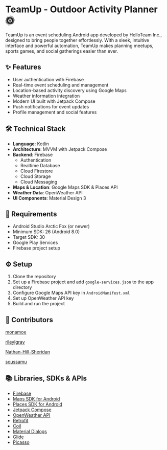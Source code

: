 # TeamUp - Outdoor Activity Planner 🌞
TeamUp is an event scheduling Android app developed by HelloTeam Inc., designed to bring people together effortlessly. With a sleek, intuitive interface and powerful automation, TeamUp makes planning meetups, sports games, and social gatherings easier than ever.


## ✨ Features
- User authentication with Firebase
- Real-time event scheduling and management
- Location-based activity discovery using Google Maps
- Weather information integration
- Modern UI built with Jetpack Compose
- Push notifications for event updates
- Profile management and social features

## 🛠️ Technical Stack
- **Language**: Kotlin
- **Architecture**: MVVM with Jetpack Compose
- **Backend**: Firebase
  - Authentication
  - Realtime Database
  - Cloud Firestore
  - Cloud Storage
  - Cloud Messaging
- **Maps & Location**: Google Maps SDK & Places API
- **Weather Data**: OpenWeather API
- **UI Components**: Material Design 3

## 🔑 Requirements
- Android Studio Arctic Fox (or newer)
- Minimum SDK: 26 (Android 8.0)
- Target SDK: 30
- Google Play Services
- Firebase project setup

## ⚙️ Setup
1. Clone the repository
2. Set up a Firebase project and add `google-services.json` to the app directory
3. Configure Google Maps API key in `AndroidManifest.xml`
4. Set up OpenWeather API key
5. Build and run the project

## 👥 Contributors
[monamoe](https://github.com/monamoe) 

[rileylgray](https://github.com/rileylgray)

[Nathan-Hill-Sheridan](https://github.com/Nathan-Hill-Sheridan)

[soussamu](https://github.com/soussamu)

## 📚 Libraries, SDKs & APIs
- [Firebase](https://firebase.google.com/)
- [Maps SDK for Android](https://developers.google.com/maps/documentation/android-sdk/overview)
- [Places SDK for Android](https://developers.google.com/maps/documentation/places/android-sdk/overview)
- [Jetpack Compose](https://developer.android.com/jetpack/compose)
- [OpenWeather API](https://openweathermap.org/api)
- [Retrofit](https://square.github.io/retrofit/)
- [Coil](https://coil-kt.github.io/coil/)
- [Material Dialogs](https://github.com/afollestad/material-dialogs)
- [Glide](https://github.com/bumptech/glide)
- [Picasso](https://square.github.io/picasso/)

